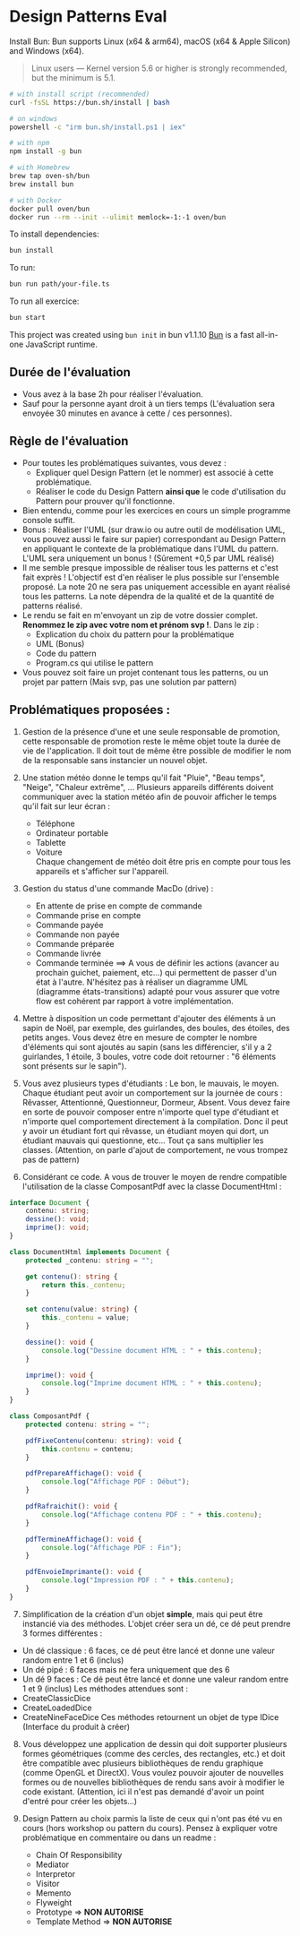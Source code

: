 # Design Patterns Eval

Install Bun:
Bun supports Linux (x64 & arm64), macOS (x64 & Apple Silicon) and Windows (x64).

> Linux users — Kernel version 5.6 or higher is strongly recommended, but the minimum is 5.1.
```bash
# with install script (recommended)
curl -fsSL https://bun.sh/install | bash

# on windows
powershell -c "irm bun.sh/install.ps1 | iex"

# with npm
npm install -g bun

# with Homebrew
brew tap oven-sh/bun
brew install bun

# with Docker
docker pull oven/bun
docker run --rm --init --ulimit memlock=-1:-1 oven/bun
```

To install dependencies:

```bash
bun install
```

To run:

```bash
bun run path/your-file.ts
```

To run all exercice:
  
```bash
bun start
```

This project was created using `bun init` in bun v1.1.10 [Bun](https://bun.sh) is a fast all-in-one JavaScript runtime.

## Durée de l'évaluation
- Vous avez à la base 2h pour réaliser l'évaluation. 
- Sauf pour la personne ayant droit à un tiers temps (L'évaluation sera envoyée 30 minutes en avance à cette / ces personnes).

## Règle de l'évaluation
- Pour toutes les problématiques suivantes, vous devez :
    - Expliquer quel Design Pattern (et le nommer) est associé à cette problématique.
    - Réaliser le code du Design Pattern **ainsi que** le code d'utilisation du Pattern pour prouver qu'il fonctionne.
- Bien entendu, comme pour les exercices en cours un simple programme console suffit.
- Bonus : Réaliser l'UML (sur draw.io ou autre outil de modélisation UML, vous pouvez aussi le faire sur papier) correspondant au Design Pattern en appliquant le contexte de la problématique dans l'UML du pattern. L'UML sera uniquement un bonus ! (Sûrement +0,5 par UML réalisé)
- Il me semble presque impossible de réaliser tous les patterns et c'est fait exprès ! L'objectif est d'en réaliser le plus possible sur l'ensemble proposé. La note 20 ne sera pas uniquement accessible en ayant réalisé tous les patterns. La note dépendra de la qualité et de la quantité de patterns réalisé.
- Le rendu se fait en m'envoyant un zip de votre dossier complet. **Renommez le zip avec votre nom et prénom svp !**. Dans le zip :
	- Explication du choix du pattern pour la problématique
	- UML (Bonus)
	- Code du pattern
	- Program.cs qui utilise le pattern
- Vous pouvez soit faire un projet contenant tous les patterns, ou un projet par pattern (Mais svp, pas une solution par pattern)

## Problématiques proposées :
1. Gestion de la présence d'une et une seule responsable de promotion, cette responsable de promotion reste le même objet toute la durée de vie de l'application. Il doit tout de même être possible de modifier le nom de la responsable sans instancier un nouvel objet.

2. Une station météo donne le temps qu'il fait "Pluie", "Beau temps", "Neige", "Chaleur extrême", ... Plusieurs appareils différents doivent communiquer avec la station météo afin de pouvoir afficher le temps qu'il fait sur leur écran : 
    - Téléphone
    - Ordinateur portable
    - Tablette
    - Voiture  
Chaque changement de météo doit être pris en compte pour tous les appareils et s'afficher sur l'appareil.

3. Gestion du status d'une commande MacDo (drive) : 
    - En attente de prise en compte de commande
    - Commande prise en compte
    - Commande payée
    - Commande non payée
    - Commande préparée
    - Commande livrée
    - Commande terminée
==> A vous de définir les actions (avancer au prochain guichet, paiement, etc...) qui permettent de passer d'un état à l'autre. N'hésitez pas à réaliser un diagramme UML (diagramme états-transitions) adapté pour vous assurer que votre flow est cohérent par rapport à votre implémentation.

4. Mettre à disposition un code permettant d'ajouter des éléments à un sapin de Noël, par exemple, des guirlandes, des boules, des étoiles, des petits anges. Vous devez être en mesure de compter le nombre d'éléments qui sont ajoutés au sapin (sans les différencier, s'il y a 2 guirlandes, 1 étoile, 3 boules, votre code doit retourner : "6 éléments sont présents sur le sapin").

5. Vous avez plusieurs types d'étudiants : Le bon, le mauvais, le moyen. Chaque étudiant peut avoir un comportement sur la journée de cours : Rêvasser, Attentionné, Questionneur, Dormeur, Absent.
Vous devez faire en sorte de pouvoir composer entre n'importe quel type d'étudiant et n'importe quel comportement directement à la compilation. Donc il peut y avoir un étudiant fort qui rêvasse, un étudiant moyen qui dort, un étudiant mauvais qui questionne, etc... Tout ça sans multiplier les classes. (Attention, on parle d'ajout de comportement, ne vous trompez pas de pattern)

6. Considérant ce code. A vous de trouver le moyen de rendre compatible l'utilisation de la classe ComposantPdf avec la classe DocumentHtml :

```typescript
interface Document {
    contenu: string;
    dessine(): void;
    imprime(): void;
}

class DocumentHtml implements Document {
    protected _contenu: string = "";

    get contenu(): string {
        return this._contenu;
    }

    set contenu(value: string) {
        this._contenu = value;
    }

    dessine(): void {
        console.log("Dessine document HTML : " + this.contenu);
    }

    imprime(): void {
        console.log("Imprime document HTML : " + this.contenu);
    }
}

class ComposantPdf {
    protected contenu: string = "";

    pdfFixeContenu(contenu: string): void {
        this.contenu = contenu;
    }

    pdfPrepareAffichage(): void {
        console.log("Affichage PDF : Début");
    }

    pdfRafraichit(): void {
        console.log("Affichage contenu PDF : " + this.contenu);
    }

    pdfTermineAffichage(): void {
        console.log("Affichage PDF : Fin");
    }

    pdfEnvoieImprimante(): void {
        console.log("Impression PDF : " + this.contenu);
    }
}
```

7. Simplification de la création d'un objet **simple**, mais qui peut être instancié via des méthodes. L'objet créer sera un dé, ce dé peut prendre 3 formes différentes :
- Un dé classique : 6 faces, ce dé peut être lancé et donne une valeur random entre 1 et 6 (inclus)
- Un dé pipé : 6 faces mais ne fera uniquement que des 6
- Un dé 9 faces : Ce dé peut être lancé et donne une valeur random entre 1 et 9 (inclus)
Les méthodes attendues sont : 
- CreateClassicDice
- CreateLoadedDice
- CreateNineFaceDice
Ces méthodes retournent un objet de type IDice (Interface du produit à créer)

8. Vous développez une application de dessin qui doit supporter plusieurs formes géométriques (comme des cercles, des rectangles, etc.) et doit être compatible avec plusieurs bibliothèques de rendu graphique (comme OpenGL et DirectX). Vous voulez pouvoir ajouter de nouvelles formes ou de nouvelles bibliothèques de rendu sans avoir à modifier le code existant. (Attention, ici il n'est pas demandé d'avoir un point d'entré pour créer les objets...)

9. Design Pattern au choix parmis la liste de ceux qui n'ont pas été vu en cours (hors workshop ou pattern du cours). Pensez à expliquer votre problématique en commentaire ou dans un readme :
    - Chain Of Responsibility
    - Mediator
    - Interpretor
    - Visitor
    - Memento
    - Flyweight
    - Prototype => **NON AUTORISE**
    - Template Method => **NON AUTORISE**